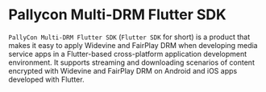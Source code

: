 # Pallycon Multi-DRM Flutter SDK

`PallyCon Multi-DRM Flutter SDK` (`Flutter SDK` for short) is a product that makes it easy to apply Widevine and FairPlay DRM when developing media service apps in a Flutter-based cross-platform application development environment. 
It supports streaming and downloading scenarios of content encrypted with Widevine and FairPlay DRM on Android and iOS apps developed with Flutter.
